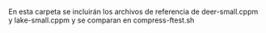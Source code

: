 En esta carpeta se incluirán los archivos de referencia de deer-small.cppm y lake-small.cppm y se comparan en compress-ftest.sh